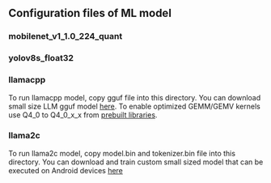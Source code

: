 ## Configuration files of ML model

### mobilenet_v1_1.0_224_quant

### yolov8s_float32

### llamacpp

To run llamacpp model, copy gguf file into this directory.
You can download small size LLM gguf model [here](https://huggingface.co/TheBloke/rocket-3B-GGUF).
To enable optimized GEMM/GEMV kernels use Q4_0 to Q4_0_x_x from [prebuilt libraries](https://github.com/nnstreamer/nnstreamer-android-resource).

### llama2c

To run llama2c model, copy model.bin and tokenizer.bin file into this directory.
You can download and train custom small sized model that can be executed on Android devices [here](https://github.com/karpathy/llama2.c/tree/master?tab=readme-ov-file#custom-tokenizers)
